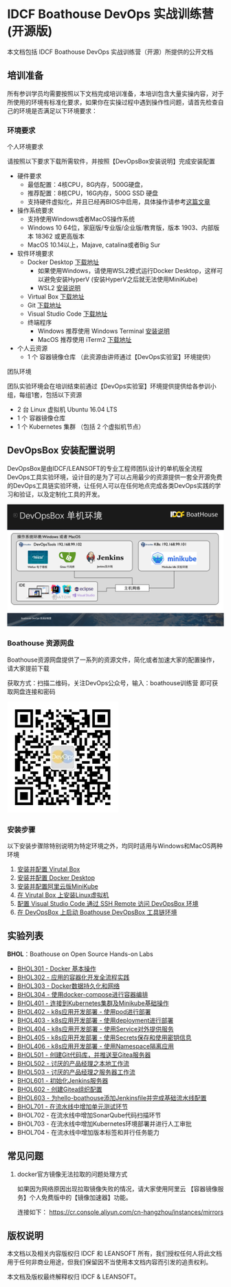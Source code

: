 # IDCF Boathouse DevOps 实战训练营 (开源版)

本文档包括 IDCF Boathouse DevOps 实战训练营（开源）所提供的公开文档

## 培训准备

所有参训学员均需要按照以下文档完成培训准备，本培训包含大量实操内容，对于所使用的环境有标准化要求，如果你在实操过程中遇到操作性问题，请首先检查自己的环境是否满足以下环境要求：

### 环境要求

个人环境要求

请按照以下要求下载所需软件，并按照【DevOpsBox安装说明】完成安装配置

- 硬件要求
  - 最低配置：4核CPU，8G内存，500G硬盘，
  - 推荐配置：8核CPU，16G内存，500G SSD 硬盘
  - 支持硬件虚拟化，并且已经再BIOS中启用，具体操作请参考[这篇文章](https://blog.csdn.net/Blueberry521/article/details/104240762)
- 操作系统要求
  - 支持使用Windows或者MacOS操作系统
  - Windows 10 64位，家庭版/专业版/企业版/教育版，版本 1903、内部版本 18362 或更高版本
  - MacOS 10.14以上，Majave, catalina或者Big Sur
- 软件环境要求
  - Docker Desktop [下载地址](https://www.docker.com/products/docker-desktop)
    - 如果使用Windows，请使用WSL2模式运行Docker Desktop，这样可以避免安装HyperV (安装HyperV之后就无法使用MiniKube)
    - WSL2 [安装说明](https://docs.microsoft.com/zh-cn/windows/wsl/install-win10)
  - Virtual Box [下载地址](https://www.virtualbox.org/wiki/Downloads)
  - Git [下载地址](http://git-scm.com/) 
  - Visual Studio Code [下载地址](https://code.visualstudio.com/)
  - 终端程序
    - Windows 推荐使用 Windows Terminal [安装说明](https://docs.microsoft.com/zh-cn/windows/terminal/get-started)
    - MacOS 推荐使用 iTerm2 [下载地址](https://iterm2.com/)
- 个人云资源
  - 1 个 容器镜像仓库 （此资源由讲师通过【DevOps实验室】环境提供）

团队环境

团队实验环境会在培训结束前通过【DevOps实验室】环境提供提供给各参训小组，每组1套，包括以下资源

- 2 台 Linux 虚拟机 Ubuntu 16.04 LTS
- 1 个 容器镜像仓库
- 1 个 Kubernetes 集群 （包括 2 个虚拟机节点）

## DevOpsBox 安装配置说明

DevOpsBox是由IDCF/LEANSOFT的专业工程师团队设计的单机版全流程DevOps工具实验环境，设计目的是为了可以占用最少的资源提供一套全开源免费的DevOps工具链实验环境，让任何人可以在任何地点完成各类DevOps实践的学习和验证，以及定制化工具的开发。

![](images/01-devopxbox-architecture.png)

### Boathouse 资源网盘

Boathouse资源网盘提供了一系列的资源文件，简化或者加速大家的配置操作，请大家提前下载

获取方式：扫描二维码，关注DevOps公众号，输入：boathouse训练营 即可获取网盘连接和密码

![](images/devops-barcode.jpg)

### 安装步骤

以下安装步骤除特别说明为特定环境之外，均同时适用与Windows和MacOS两种环境

1. [安装并配置 Virutal Box](devopsbox/README.md?id=_01-安装并配置-virutal-box)
2. [安装并配置 Docker Desktop](devopsbox/README.md?id=_02-安装并配置-docker-for-desktop)
3. [安装并配置阿里云版MiniKube](devopsbox/README.md?id=_03-安装并配置阿里云版minikube)
4. [在 Virutal Box 上安装Linux虚拟机](devopsbox/README.md?id=_04-在-virutal-box-上安装linux虚拟机)
5. [配置 Visual Studio Code 通过 SSH Remote 访问 DevOpsBox 环境](devopsbox/README.md?id=_05-配置-visual-studio-code-通过-ssh-remote-访问-devopsbox-环境)
6. [在 DevOpsBox 上启动 Boathouse DevOpsBox 工具链环境](devopsbox/README.md?id=_05-在-devopsbox-上启动-boathouse-devopsbox-工具链环境)

## 实验列表

**BHOL**：Boathouse on Open Source Hands-on Labs

- [BHOL301 - Docker 基本操作](labs/bhol301.md)
- [BHOL302 - 应用的容器化开发全流程实践](labs/bhol302.md)
- [BHOL303 - Docker数据持久化和网络](labs/bhol303.md)
- [BHOL304 - 使用docker-compose进行容器编排](labs/bhol304.md)
- [BHOL401 - 连接到Kubernetes集群及Minikube基础操作](labs/bhol401.md)
- [BHOL402 - k8s应用开发部署 - 使用pod进行部署](labs/bhol402.md)
- [BHOL403 - k8s应用开发部署 - 使用deployment进行部署](labs/bhol403.md)
- [BHOL404 - k8s应用开发部署 - 使用Service对外提供服务](labs/bhol404.md)
- [BHOL405 - k8s应用开发部署 - 使用Secrets保存和使用密钥信息](labs/bhol405.md)
- [BHOL406 - k8s应用开发部署 - 使用Namespace隔离应用](labs/bhol406.md)
- [BHOL501 - 创建Git代码库，并推送至Gitea服务器](labs/bhol501.md)
- [BHOL502 - 讨厌的产品经理之本地工作流](labs/bhol502.md)
- [BHOL503 - 讨厌的产品经理之服务器工作流](labs/bhol503.md)
- [BHOL601 - 初始化Jenkins服务器](labs/bhol601.md)
- [BHOL602 - 创建Gitea组织配置](labs/bhol602.md)
- [BHOL603 - 为hello-boathouse添加Jenkinsfile并完成基础流水线配置](labs/bhol603.md)
- [BHOL701 - 在流水线中增加单元测试环节](labs/bhol701.md)
- BHOL702 - 在流水线中增加SonarQube代码扫描环节
- BHOL703 - 在流水线中增加Kubernetes环境部署并进行人工审批
- BHOL704 - 在流水线中增加版本标签和并行任务能力

## 常见问题

1. docker官方镜像无法拉取的问题处理方式

    如果因为网络原因出现拉取镜像失败的情况，请大家使用阿里云 【容器镜像服务】个人免费版中的【镜像加速器】功能。

    连接如下： https://cr.console.aliyun.com/cn-hangzhou/instances/mirrors

## 版权说明

本文档以及相关内容版权归 IDCF 和 LEANSOFT 所有，我们授权任何人将此文档用于任何非商业用途，但我们保留因不当使用本文档内容而引发的追责权利。

本文档及版权最终解释权归 IDCF & LEANSOFT。
